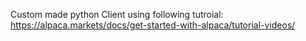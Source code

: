 
Custom made python Client using following tutroial:
https://alpaca.markets/docs/get-started-with-alpaca/tutorial-videos/

